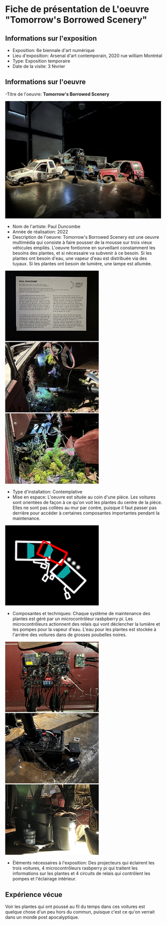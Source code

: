 # Fiche de présentation de L'oeuvre "Tomorrow's Borrowed Scenery"

## Informations sur l'exposition

- Exposition: 6e biennale d'art numérique
- Lieu d'exposition: Arsenal d'art contemporain, 2020 rue william Montréal
- Type: Exposition temporaire
- Date de la visite: 3 février

## Informations sur l'oeuvre

-Titre de l'oeuvre: **Tomorrow's Borrowed Scenery**

<img src="Medias/Oeuvre.jpg" style="width: 500px;"></img>

- Nom de l'artiste: Paul Duncombe
- Année de réalisation: 2022
- Description de l'oeuvre: Tomorrow's Borrowed Scenery est une oeuvre multimédia qui consiste à faire pousser de la mousse sur trois vieux véhicules empilés. L'oeuvre fontionne en surveillant constamment les besoins des plantes, et si nécessaire va subvenir à ce besoin. Si les plantes ont besoin d'eau, une vapeur d'eau est distribuée via des tuyaux. Si les plantes ont besoin de lumière, une lampe est allumée. 

<img src="Medias/Cartel.jpg" style="width: 300px;"></img> <img src="Medias/Plantes1.jpg" style="width: 300px;"></img> <img src="Medias/Plantes2.jpg" style="width: 300px;"></img>

- Type d'installation: Contemplative
- Mise en espace: L'oeuvre est située au coin d'une pièce. Les voitures sont orientées de façon à ce qu'on voit les plantes du centre de la pièce. Elles ne sont pas collées au mur par contre, puisque il faut passer pas derrière pour accéder à certaines composantes importantes pendant la maintenance.

<img src="Medias/Croquis.png" style="width: 300px;"></img>

- Composantes et techniques: Chaque système de maintenance des plantes est géré par un microcontrôleur rasbpberry pi. Les microcontrôleurs actionnent des relais qui vont déclencher la lumière et les pompes pour la vapeur d'eau. L'eau pour les plantes est stockée à l'arrière des voitures dans de grosses poubelles noires.

<img src="Medias/Circuit1.jpg" style="width: 300px;"></img> <img src="Medias/Circuit2.jpg" style="width: 300px;"></img> <img src="Medias/Arriere.jpg" style="width: 300px;"></img>

- Éléments nécessaires à l'exposition: Des projecteurs qui éclairent les trois voitures, 4 microcontrôleurs rasbperry pi qui traitent les informations sur les plantes et 4 circuits de relais qui contrôlent les pompes et l'éclairage intérieur.

## Expérience vécue

Voir les plantes qui ont poussé au fil du temps dans ces voitures est quelque chose d'un peu hors du commun, puisque c'est ce qu'on verrait dans un monde post apocalyptique. 

